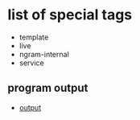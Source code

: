 # list of special tags

- template
- live
- ngram-internal
- service

## program output
- [output](stdout.log)
